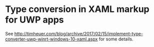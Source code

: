 # Type conversion in XAML markup for UWP apps
See http://timheuer.com/blog/archive/2017/02/15/implement-type-converter-uwp-winrt-windows-10-xaml.aspx for some details.

